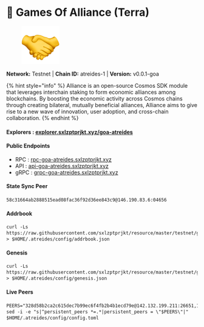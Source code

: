 # 🤝 Games Of Alliance (Terra)

<figure><img src="../../../.gitbook/assets/atreides.png" alt=""><figcaption></figcaption></figure>

**Network:** Testnet | **Chain ID:** atreides-1 | **Version:** v0.0.1-goa

{% hint style="info" %}
Alliance is an open-source Cosmos SDK module that leverages interchain staking to form economic alliances among blockchains. By boosting the economic activity across Cosmos chains through creating bilateral, mutually beneficial alliances, Alliance aims to give rise to a new wave of innovation, user adoption, and cross-chain collaboration.
{% endhint %}

#### **Explorers** : [explorer.sxlzptprjkt.xyz/goa-atreides](https://explorer.sxlzptprjkt.xyz/goa-atreides)

#### **Public Endpoints**

* RPC : [rpc-goa-atreides.sxlzptprjkt.xyz](https://rpc-goa-atreides.sxlzptprjkt.xyz)
* API : [api-goa-atreides.sxlzptprjkt.xyz](https://api-goa-atreides.sxlzptprjkt.xyz)
* gRPC : [grpc-goa-atreides.sxlzptprjkt.xyz](https://grpc-goa-atreides.sxlzptprjkt.xyz)

#### **State Sync Peer**
```
58c31664ab2888515ead08fac36f92d36ee843c9@146.190.83.6:04656
```

#### **Addrbook**
```
curl -Ls https://raw.githubusercontent.com/sxlzptprjkt/resource/master/testnet/goa/atreides/addrbook.json > $HOME/.atreides/config/addrbook.json
```

#### **Genesis**
```
curl -Ls https://raw.githubusercontent.com/sxlzptprjkt/resource/master/testnet/goa/atreides/genesis.json > $HOME/.atreides/config/genesis.json
```

#### **Live Peers**
```
PEERS="328d58b2ca2c615dec7b99ec6f4fb2b4b1ecd79e@142.132.199.211:26651,1719e57fb35f15ee3ee79ba2b85b4852cf9eedf3@161.35.34.119:26656,424aff0dc8e542fa93128e68388f3ead3637463c@142.132.151.99:15660,7eb0e1b726bec4befd41288bdf2f3d67c2fa5f8e@162.55.83.146:26656,9825649a2baa23919c31d0a95fce8387b8285c94@136.243.103.32:29656,c90eb44fb67dc4e703db9711aea2b0e3bdac797d@168.119.50.205:26656,827d01410f3ec45ac108ce591faff1c410be5078@65.108.127.50:21156,eb41aad6d63d5a991573d2f9f3c2cfdb7fbc32e0@65.109.93.35:26656,36b2547e91dbaa1a6196217f25b767a8630fb0b2@54.196.186.174:41456,19efe6c44ec7e09f9a0f3b918177c6036c9eecc9@141.95.124.134:15660"
sed -i -e "s|^persistent_peers *=.*|persistent_peers = \"$PEERS\"|" $HOME/.atreides/config/config.toml
```
